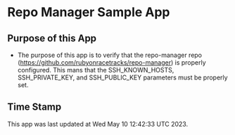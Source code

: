 # Repo Manager Sample App
## Purpose of this App
* The purpose of this app is to verify that the repo-manager repo
(https://github.com/rubyonracetracks/repo-manager) is properly configured.
This mans that the SSH_KNOWN_HOSTS, SSH_PRIVATE_KEY, and SSH_PUBLIC_KEY
parameters must be properly set.
## Time Stamp
This app was last updated at
Wed May 10 12:42:33 UTC 2023.
